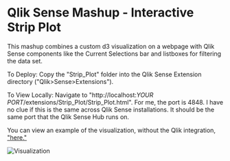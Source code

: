 Qlik Sense Mashup - Interactive Strip Plot
================================================================================
This mashup combines a custom d3 visualization on a webpage with Qlik Sense components like the Current Selections bar and listboxes for filtering the data set.

To Deploy:
Copy the "Strip_Plot" folder into the Qlik Sense Extension directory ("Qlik>Sense>Extensions").

To View Locally:
Navigate to "http://localhost:*YOUR PORT*/extensions/Strip_Plot/Strip_Plot.html". For me, the port is 4848. I have no clue if this is the same across Qlik Sense installations. It should be the same port that the Qlik Sense Hub runs on.

You can view an example of the visualization, without the Qlik integration, ["here."](http://http://blog.axc.net/examples/Strip_Plot/Strip_Plot.html)

![Visualization](http://blog.axc.net/examples/Strip_Plot/Solution.png)
